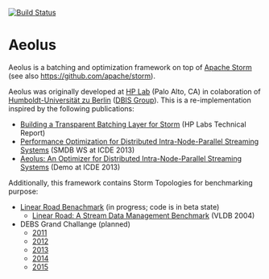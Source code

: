 [![Build Status](https://travis-ci.org/mjsax/aeolus.svg?branch=master)](https://travis-ci.org/mjsax/aeolus)

# Aeolus
Aeolus is a batching and optimization framework on top of [Apache Storm](https://storm.apache.org/) (see also https://github.com/apache/storm).

Aeolus was originally developed at [HP Lab](http://www.hpl.hp.com/) (Palo Alto, CA) in colaboration of [Humboldt-Universität zu Berlin](https://www.hu-berlin.de/?set_language=en&cl=en) ([DBIS Group](http://www.dbis.informatik.hu-berlin.de/index.php?id=5&L=1)). This is a re-implementation inspired by the following publications:
* [Building a Transparent Batching Layer for Storm](http://www.hpl.hp.com/techreports/2013/HPL-2013-69.html) (HP Labs Technical Report)
* [Performance Optimization for Distributed Intra-Node-Parallel Streaming Systems](https://ieeexplore.ieee.org/xpl/login.jsp?tp=&arnumber=6547428&url=http%3A%2F%2Fieeexplore.ieee.org%2Fxpls%2Fabs_all.jsp%3Farnumber%3D6547428) (SMDB WS at ICDE 2013)
* [Aeolus: An Optimizer for Distributed Intra-Node-Parallel Streaming Systems](https://ieeexplore.ieee.org/xpl/login.jsp?tp=&arnumber=6544924&url=http%3A%2F%2Fieeexplore.ieee.org%2Fxpls%2Fabs_all.jsp%3Farnumber%3D6544924) (Demo at ICDE 2013)

Additionally, this framework contains Storm Topologies for benchmarking purpose:
* [Linear Road Benachmark](http://www.cs.brandeis.edu/~linearroad/) (in progress; code is in beta state)
  * [Linear Road: A Stream Data Management Benchmark](https://dl.acm.org/citation.cfm?id=1316732) (VLDB 2004)
* DEBS Grand Challange (planned)
  * [2011](http://debs2011.fzi.de/index.php/challenge)
  * [2012](http://www.csw.inf.fu-berlin.de/debs2012/grandchallenge.html)
  * [2013](http://www.orgs.ttu.edu/debs2013/index.php?goto=cfchallengedetails)
  * [2014](http://www.cse.iitb.ac.in/debs2014/?page_id=42)
  * [2015](http://www.debs2015.org/call-grand-challenge.html)
